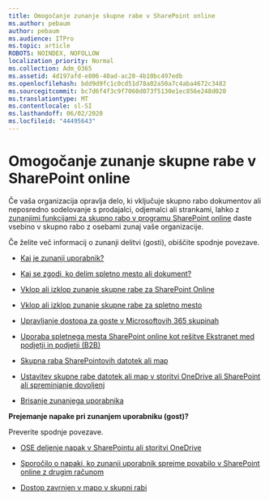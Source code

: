 ```yaml
---
title: Omogočanje zunanje skupne rabe v SharePoint online
ms.author: pebaum
author: pebaum
ms.audience: ITPro
ms.topic: article
ROBOTS: NOINDEX, NOFOLLOW
localization_priority: Normal
ms.collection: Adm_O365
ms.assetid: 4d197afd-e806-40ad-ac20-4b10bc497edb
ms.openlocfilehash: bdd9d9fc1c0cd51d78a02a50a7c4aba4672c3482
ms.sourcegitcommit: bc7d6f4f3c9f7060d073f5130e1ec856e248d020
ms.translationtype: MT
ms.contentlocale: sl-SI
ms.lasthandoff: 06/02/2020
ms.locfileid: "44495643"
---
```

# <a name="enable-external-sharing-in-sharepoint-online"></a>Omogočanje zunanje skupne rabe v SharePoint online

Če vaša organizacija opravlja delo, ki vključuje skupno rabo dokumentov ali neposredno sodelovanje s prodajalci, odjemalci ali strankami, lahko z [zunanjimi funkcijami za skupno rabo v programu SharePoint online](https://docs.microsoft.com/sharepoint/external-sharing-overview) daste vsebino v skupno rabo z osebami zunaj vaše organizacije.

Če želite več informacij o zunanji delitvi (gosti), obiščite spodnje povezave.

- [Kaj je zunanji uporabnik?](https://docs.microsoft.com/sharepoint/external-sharing-overview#what-is-an-external-user)

- [Kaj se zgodi, ko delim spletno mesto ali dokument?](https://docs.microsoft.com/sharepoint/external-sharing-overview#what-happens-when-i-share-a-site-or-document)

- [Vklop ali izklop zunanje skupne rabe za SharePoint Online](https://docs.microsoft.com/sharepoint/turn-external-sharing-on-or-off)

- [Vklop ali izklop zunanje skupne rabe za spletno mesto](https://docs.microsoft.com/sharepoint/change-external-sharing-site)

- [Upravljanje dostopa za goste v Microsoftovih 365 skupinah](https://docs.microsoft.com/microsoft-365/admin/create-groups/manage-guest-access-in-groups)

- [Uporaba spletnega mesta SharePoint online kot rešitve Ekstranet med podjetji in podjetji (B2B)](https://docs.microsoft.com/sharepoint/create-b2b-extranet)

- [Skupna raba SharePointovih datotek ali map](https://support.office.com/article/share-sharepoint-files-or-folders-1fe37332-0f9a-4719-970e-d2578da4941c)

- [Ustavitev skupne rabe datotek ali map v storitvi OneDrive ali SharePoint ali spreminjanje dovoljenj](https://support.office.com/article/stop-sharing-onedrive-or-sharepoint-files-or-folders-or-change-permissions-0a36470f-d7fe-40a0-bd74-0ac6c1e13323)

- [Brisanje zunanjega uporabnika](https://docs.microsoft.com/sharepoint/remove-users#delete-a-guest-from-the-microsoft-365-admin-center)

**Prejemanje napake pri zunanjem uporabniku (gost)?**

Preverite spodnje povezave. 

- [OSE deljenje napak v SharePointu ali storitvi OneDrive](https://docs.microsoft.com/sharepoint/sharepoint-onedrive-error-message)

- [Sporočilo o napaki, ko zunanji uporabnik sprejme povabilo v SharePoint online z drugim računom](https://docs.microsoft.com/sharepoint/support/sharing-and-permissions/error-when-external-user-accepts-an-invitation-by-using-another-account)

- [Dostop zavrnjen v mapo v skupni rabi](https://docs.microsoft.com/sharepoint/support/sharing-and-permissions/cannot-access-shared-folder)
